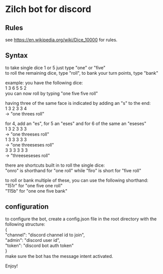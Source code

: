 # Zilch bot for discord

## Rules
see https://en.wikipedia.org/wiki/Dice_10000 for rules.

## Syntax
to take single dice 1 or 5 just type "one" or "five"\
to roll the remaining dice, type "roll", to bank your turn points, type "bank"

example: you have the following dice:\
1 3 6 5 5 2\
you can now roll by typing "one five five roll"

having three of the same face is indicated by adding an "s" to the end:\
1 3 2 3 3 4\
-> "one threes roll"

for 4, add an "es", for 5 an "eses" and for 6 of the same an "eseses"\
1 3 2 3 3 3\
-> "one threeses roll"\
1 3 3 3 3 3\
-> "one threeseses roll"\
3 3 3 3 3 3\
-> "threeseseses roll"

there are shortcuts built in to roll the single dice:\
"onro" is shorthand for "one roll" while "firo" is short for "five roll"

to roll or bank multiple of these, you can use the following shorthand:\
"151r" for "one five one roll"\
"115b" for "one one five bank"

## configuration
to configure the bot, create a config.json file in the root directory with the following structure:\
{\
    "channel": "discord channel id to join",\
    "admin": "discord user id",\
    "token": "discord bot auth token"\
}\
make sure the bot has the message intent activated.


Enjoy!
